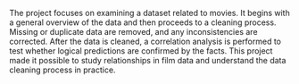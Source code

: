 
 The project focuses on examining a dataset related to movies.
 It begins with a general overview of the data and then proceeds to a cleaning process.
 Missing or duplicate data are removed, and any inconsistencies are corrected.
 After the data is cleaned, a correlation analysis is performed to test whether logical predictions are confirmed by the facts.
 This project made it possible to study relationships in film data and understand the data cleaning process in practice.
